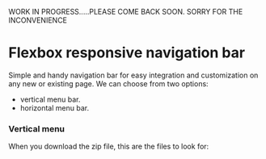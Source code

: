 WORK IN PROGRESS.....PLEASE COME BACK SOON.
SORRY FOR THE INCONVENIENCE

# Flexbox responsive navigation bar

Simple and handy navigation bar for easy integration and customization on any new or existing page. We can choose from two options:

- vertical menu bar.
- horizontal menu bar.

### Vertical menu

When you download the zip file, this are the files to look for:


